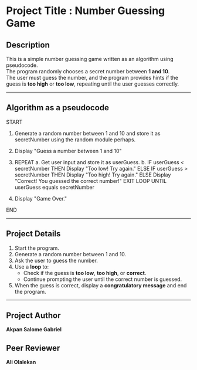 # **Project Title** :  Number Guessing Game

##  **Description**
This is a simple number guessing game written as an algorithm using pseudocode.  
The program randomly chooses a secret number between **1 and 10**.  
The user must guess the number, and the program provides hints if the guess is **too high** or **too low**, repeating until the user guesses correctly.

---

## **Algorithm as a pseudocode**

START

1. Generate a random number between 1 and 10 and store it as secretNumber using the random module perhaps.

2. Display "Guess a number between 1 and 10"

3. REPEAT
      a. Get user input and store it as userGuess.
      b. IF userGuess < secretNumber THEN
             Display "Too low! Try again."
         ELSE IF userGuess > secretNumber THEN
             Display "Too high! Try again."
         ELSE
             Display "Correct! You guessed the correct number!"
             EXIT LOOP
   UNTIL userGuess equals secretNumber

4. Display "Game Over."

END

---

##  **Project Details**
1. Start the program.
2. Generate a random number between 1 and 10.
3. Ask the user to guess the number.
4. Use a **loop** to:
   - Check if the guess is **too low**, **too high**, or **correct**.
   - Continue prompting the user until the correct number is guessed.
5. When the guess is correct, display a **congratulatory message** and end the program.

---
## Project Author
**Akpan Salome Gabriel**

## Peer Reviewer
**Ali Olalekan**




